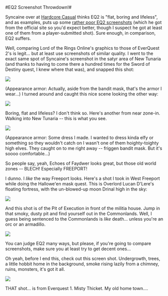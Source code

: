 #EQ2 Screenshot Throwdown!#

Syncaine over at [Hardcore Casual](http://syncaine.wordpress.com/2007/10/25/screen-shot-comparison/) thinks EQ2 is "flat, boring and lifeless", and as examples, puts up some [rather poor EQ2 screenshots](http://syncaine.files.wordpress.com/2007/10/eq2.thumbnail.jpg) (which he got from the official site so you'd expect better, though I suspect he got at least one of them from a player-submitted shot). Sure enough, in comparison, EQ2 suffers.

Well, comparing Lord of the Rings Online's graphics to those of EverQuest 2's is legit... but at least use screenshots of similar quality. I went to the exact same spot of Syncaine's screenshot in the satyr area of New Tunaria (and thanks to having to come there a hundred times for the Sword of Destiny quest, I knew where that was), and snapped this shot:

![](http://westkarana.com/wp-content/uploads/2007/10/everquest2-2007-10-27-07-49-11-08.jpg)



(Appearance armor: Actually, aside from the bandit mask, that's the armor I wear...) I turned around and caught this nice scene looking the other way:

![](http://westkarana.com/wp-content/uploads/2007/10/eq1.jpg)



Boring, flat and lifeless? I don't think so. Here's another from near zone-in. Walking into New Tunaria -- this is what you see.

![](http://westkarana.com/wp-content/uploads/2007/10/everquest2-2007-10-27-07-40-11-45.jpg)



(Appearance armor: Some dress I made. I wanted to dress kinda elfy or something so they wouldn't catch on I wasn't one of them hoighty-toighty high elves. They caught on to me right away -- friggen bandit mask. But it's soooo comfortable...)

So people say, yeah, Echoes of Faydwer looks great, but those old world zones -- BLECH! Especially FREEPORT!

I dunno. I *like* the way Freeport looks. Here's a shot I took in West Freeport while doing the Hallowe'en mask quest. This is Overlord Lucan D'Lere's floating fortress, with the un-blowed-up moon Drinal high in the sky:

![](http://westkarana.com/wp-content/uploads/2007/10/everquest2-2007-10-27-07-15-46-35.jpg)



And this shot is of the Pit of Execution in front of the militia house. Jump in that smoky, dusty pit and find yourself out in the Commonlands. Well, I guess being sentenced to the Commonlands is *like* death... unless you're an orc or an armadillo.

![](http://westkarana.com/wp-content/uploads/2007/10/everquest2-2007-10-27-07-14-21-39.jpg)



You can judge EQ2 many ways, but please, if you're going to compare screenshots, make sure you at least try to get decent ones...

Oh yeah, before I end this, check out this screen shot. Undergrowth, trees, a little hobbit home in the background, smoke rising lazily from a chimney, ruins, monsters, it's got it all.

![](http://westkarana.com/wp-content/uploads/2007/10/thicket.jpg)



THAT shot... is from Everquest 1. Misty Thicket. My old home town....

